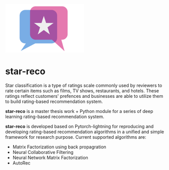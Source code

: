 <img src="asset/logo.svg" width="250"/>

# star-reco

Star classification is a type of ratings scale commonly used by reviewers to rate certain items such as films, TV shows, restaurants, and hotels. These ratings reflect customers' prefences and businesses are able to utilize them to build rating-based recommendation system. 

**star-reco** is a master thesis work + Python module for a series of deep learning rating-based recommendation system. 

**star-reco** is developed based on Pytorch-lightning for reproducing and developing rating-based recommendation algorithms in a unified and simple framework for research purpose. Current supported algorithms are:
- Matrix Factorization using back propagration
- Neural Collaborative Filtering
- Neural Network Matrix Factorization
- AutoRec

